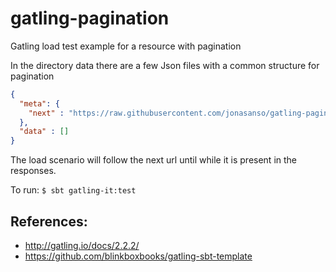 gatling-pagination
=============

Gatling load test example for a resource with pagination

In the directory data there are a few Json files with a common structure for pagination
```json
{
  "meta": {
    "next" : "https://raw.githubusercontent.com/jonasanso/gatling-pagination/master/data/second.json"
  },
  "data" : []
}
```

The load scenario will follow the next url until while it is present in the responses.

To run: ```$ sbt gatling-it:test```


## References:
* http://gatling.io/docs/2.2.2/
* https://github.com/blinkboxbooks/gatling-sbt-template
